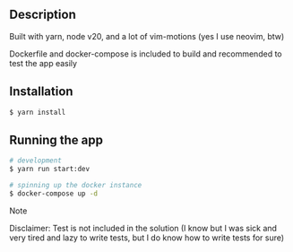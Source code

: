 ## Description

Built with yarn, node v20, and a lot of vim-motions (yes I use neovim, btw)

Dockerfile and docker-compose is included to build and recommended to test the app easily

## Installation

```bash
$ yarn install
```

## Running the app

```bash
# development
$ yarn run start:dev

# spinning up the docker instance
$ docker-compose up -d
```

> [!NOTE]
> Disclaimer: Test is not included in the solution (I know but I was sick and very tired and lazy to write tests, but I do know how to write tests for sure)
